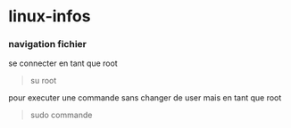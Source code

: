 # linux-infos

### navigation fichier

se connecter en tant que root
> su root

pour executer une commande sans changer de user mais en tant que root

> sudo commande

